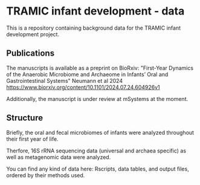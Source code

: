 # TRAMIC infant development - data

This is a repository containing background data for the TRAMIC infant development project.

## Publications
The manuscripts is available as a preprint on BioRxiv: "First-Year Dynamics of the Anaerobic Microbiome and Archaeome in Infants’ Oral and Gastrointestinal Systems" Neumann et al 2024 https://www.biorxiv.org/content/10.1101/2024.07.24.604926v1

Additionally, the manuscript is under review at mSystems at the moment.

## Structure
Briefly, the oral and fecal microbiomes of infants were analyzed throughout their first year of life.

Therfore, 16S rRNA sequencing data (universal and archaea specific) as well as metagenomic data were analyzed.

You can find any kind of data here: Rscripts, data tables, and output files, ordered by their methods used.
